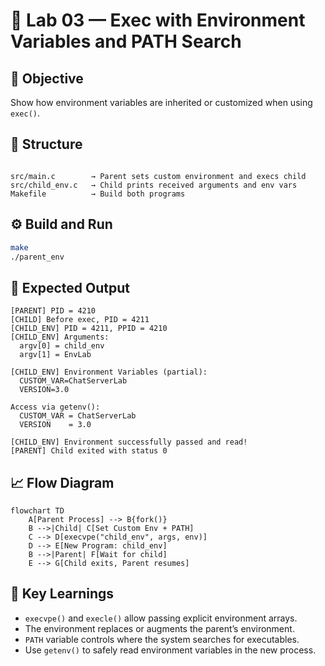 # 🧪 Lab 03 — Exec with Environment Variables and PATH Search

## 🎯 Objective
Show how environment variables are inherited or customized when using `exec()`.

## 🧱 Structure
```

src/main.c        → Parent sets custom environment and execs child
src/child_env.c   → Child prints received arguments and env vars
Makefile          → Build both programs

````

## ⚙️ Build and Run
```bash
make
./parent_env
````

## 🧠 Expected Output

```
[PARENT] PID = 4210
[CHILD] Before exec, PID = 4211
[CHILD_ENV] PID = 4211, PPID = 4210
[CHILD_ENV] Arguments:
  argv[0] = child_env
  argv[1] = EnvLab

[CHILD_ENV] Environment Variables (partial):
  CUSTOM_VAR=ChatServerLab
  VERSION=3.0

Access via getenv():
  CUSTOM_VAR = ChatServerLab
  VERSION    = 3.0

[CHILD_ENV] Environment successfully passed and read!
[PARENT] Child exited with status 0
```

## 📈 Flow Diagram

```mermaid
flowchart TD
    A[Parent Process] --> B{fork()}
    B -->|Child| C[Set Custom Env + PATH]
    C --> D[execvpe("child_env", args, env)]
    D --> E[New Program: child_env]
    B -->|Parent| F[Wait for child]
    E --> G[Child exits, Parent resumes]
```

## 🧩 Key Learnings

* `execvpe()` and `execle()` allow passing explicit environment arrays.
* The environment replaces or augments the parent’s environment.
* `PATH` variable controls where the system searches for executables.
* Use `getenv()` to safely read environment variables in the new process.
